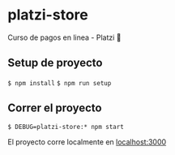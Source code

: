 # platzi-store
Curso de pagos en linea - Platzi 💚

## Setup de proyecto

`$ npm install`
`$ npm run setup`

## Correr el proyecto

`$ DEBUG=platzi-store:* npm start`

El proyecto corre localmente en [localhost:3000](http://localhost:3000/)
